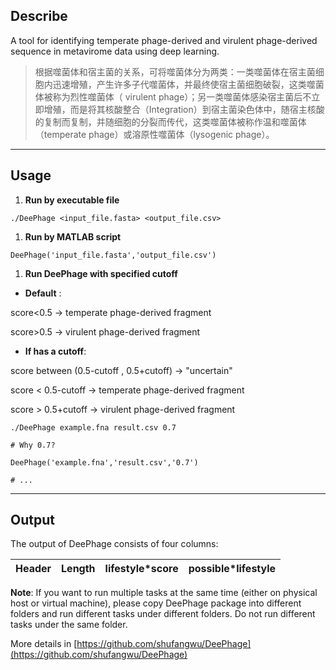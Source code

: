 ## **Describe**

A tool for identifying temperate phage-derived and virulent phage-derived sequence in metavirome data using deep learning.

> 根据噬菌体和宿主菌的关系，可将噬菌体分为两类：一类噬菌体在宿主菌细胞内迅速增殖，产生许多子代噬菌体，并最终使宿主菌细胞破裂，这类噬菌体被称为烈性噬菌体（ virulent phage）；另一类噬菌体感染宿主菌后不立即增殖，而是将其核酸整合（Integration）到宿主菌染色体中，随宿主核酸的复制而复制，并随细胞的分裂而传代，这类噬菌体被称作温和噬菌体（temperate phage）或溶原性噬菌体（lysogenic phage）。

---

## Usage

1. **Run by executable file**

```
./DeePhage <input_file.fasta> <output_file.csv>

```

1. **Run by MATLAB script**

```
DeePhage('input_file.fasta','output_file.csv')

```

1. **Run DeePhage with specified cutoff**

- **Default** :

score<0.5 → temperate phage-derived fragment

score>0.5 → virulent phage-derived fragment

- **If has a cutoff**:

score between (0.5-cutoff , 0.5+cutoff) → "uncertain"

score < 0.5-cutoff → temperate phage-derived fragment

score > 0.5+cutoff → virulent phage-derived fragment

```
./DeePhage example.fna result.csv 0.7

# Why 0.7?

```

```
DeePhage('example.fna','result.csv','0.7')

# ...

```

---

## Output

The output of DeePhage consists of four columns:

|Header|Length|lifestyle*score|possible*lifestyle|
|---|---|---|---|

**Note**: If you want to run multiple tasks at the same time (either on physical host or virtual machine), please copy DeePhage package into different folders and run different tasks under different folders. Do not run different tasks under the same folder. 

More details in [https://github.com/shufangwu/DeePhage](https://github.com/shufangwu/DeePhage)
